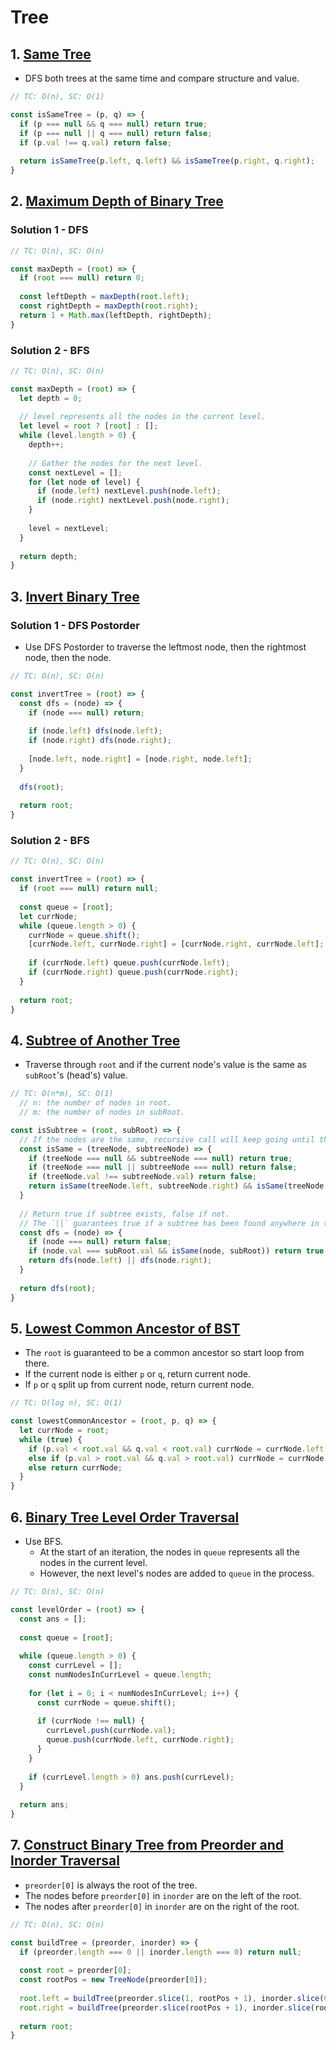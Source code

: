 # Tree

## 1. [Same Tree](https://leetcode.com/problems/same-tree/)
- DFS both trees at the same time and compare structure and value.
```js
// TC: O(n), SC: O(1)

const isSameTree = (p, q) => {
  if (p === null && q === null) return true;
  if (p === null || q === null) return false;
  if (p.val !== q.val) return false;
  
  return isSameTree(p.left, q.left) && isSameTree(p.right, q.right);
}
```

## 2. [Maximum Depth of Binary Tree](https://leetcode.com/problems/maximum-depth-of-binary-tree/)
### Solution 1 - DFS
```js
// TC: O(n), SC: O(n)

const maxDepth = (root) => {
  if (root === null) return 0;
  
  const leftDepth = maxDepth(root.left);
  const rightDepth = maxDepth(root.right);
  return 1 + Math.max(leftDepth, rightDepth);
}
```
### Solution 2 - BFS
```js
// TC: O(n), SC: O(n)

const maxDepth = (root) => {
  let depth = 0;
  
  // level represents all the nodes in the current level.
  let level = root ? [root] : [];
  while (level.length > 0) {
    depth++;
    
    // Gather the nodes for the next level.
    const nextLevel = [];
    for (let node of level) {
      if (node.left) nextLevel.push(node.left);
      if (node.right) nextLevel.push(node.right);
    }
    
    level = nextLevel;
  }
  
  return depth;
}
```

## 3. [Invert Binary Tree](https://leetcode.com/problems/invert-binary-tree/)
### Solution 1 - DFS Postorder
- Use DFS Postorder to traverse the leftmost node, then the rightmost node, then the node.
```js
// TC: O(n), SC: O(n)

const invertTree = (root) => {
  const dfs = (node) => {
    if (node === null) return;
    
    if (node.left) dfs(node.left);
    if (node.right) dfs(node.right);
    
    [node.left, node.right] = [node.right, node.left];
  }
  
  dfs(root);
  
  return root;
}
```
### Solution 2 - BFS
```js
// TC: O(n), SC: O(n)

const invertTree = (root) => {
  if (root === null) return null;
  
  const queue = [root];
  let currNode;
  while (queue.length > 0) {
    currNode = queue.shift();
    [currNode.left, currNode.right] = [currNode.right, currNode.left];
    
    if (currNode.left) queue.push(currNode.left);
    if (currNode.right) queue.push(currNode.right);
  }
  
  return root;
}
```

## 4. [Subtree of Another Tree](https://leetcode.com/problems/subtree-of-another-tree/)
- Traverse through `root` and if the current node's value is the same as `subRoot`'s (head's) value.
```js
// TC: O(n*m), SC: O(1)
  // n: the number of nodes in root.
  // m: the number of nodes in subRoot.

const isSubtree = (root, subRoot) => {
  // If the nodes are the same, recursive call will keep going until the end (both nodes are null).
  const isSame = (treeNode, subtreeNode) => {
    if (treeNode === null && subtreeNode === null) return true;
    if (treeNode === null || subtreeNode === null) return false;
    if (treeNode.val !== subtreeNode.val) return false;
    return isSame(treeNode.left, subtreeNode.right) && isSame(treeNode.right, subtreeNode.right);
  }
  
  // Return true if subtree exists, false if not.
  // The `||` guarantees true if a subtree has been found anywhere in the tree.
  const dfs = (node) => {
    if (node === null) return false;
    if (node.val === subRoot.val && isSame(node, subRoot)) return true;
    return dfs(node.left) || dfs(node.right);
  }
  
  return dfs(root);
}
```

## 5. [Lowest Common Ancestor of BST](https://leetcode.com/problems/lowest-common-ancestor-of-a-binary-search-tree/)
- The `root` is guaranteed to be a common ancestor so start loop from there.
- If the current node is either `p` or `q`, return current node.
- If `p` or `q` split up from current node, return current node.
```js
// TC: O(log n), SC: O(1)

const lowestCommonAncestor = (root, p, q) => {
  let currNode = root;
  while (true) {
    if (p.val < root.val && q.val < root.val) currNode = currNode.left;
    else if (p.val > root.val && q.val > root.val) currNode = currNode.right;
    else return currNode;
  }
}
```

## 6. [Binary Tree Level Order Traversal](https://leetcode.com/problems/binary-tree-level-order-traversal/)
- Use BFS.
  - At the start of an iteration, the nodes in `queue` represents all the nodes in the current level.
  - However, the next level's nodes are added to `queue` in the process.
```js
// TC: O(n), SC: O(n)

const levelOrder = (root) => {
  const ans = [];
  
  const queue = [root];
  
  while (queue.length > 0) {
    const currLevel = [];
    const numNodesInCurrLevel = queue.length;
    
    for (let i = 0; i < numNodesInCurrLevel; i++) {
      const currNode = queue.shift();
      
      if (currNode !== null) {
        currLevel.push(currNode.val);
        queue.push(currNode.left, currNode.right);
      }
    }
    
    if (currLevel.length > 0) ans.push(currLevel);
  }
  
  return ans;
}
```

## 7. [Construct Binary Tree from Preorder and Inorder Traversal](https://leetcode.com/problems/construct-binary-tree-from-preorder-and-inorder-traversal/)
- `preorder[0]` is always the root of the tree.
- The nodes before `preorder[0]` in `inorder` are on the left of the root.
- The nodes after `preorder[0]` in `inorder` are on the right of the root.
```js
// TC: O(n), SC: O(n)

const buildTree = (preorder, inorder) => {
  if (preorder.length === 0 || inorder.length === 0) return null;
  
  const root = preorder[0];
  const rootPos = new TreeNode(preorder[0]);
  
  root.left = buildTree(preorder.slice(1, rootPos + 1), inorder.slice(0, rootPos + 1));
  root.right = buildTree(preorder.slice(rootPos + 1), inorder.slice(rootPos + 1));
  
  return root;
}
```
